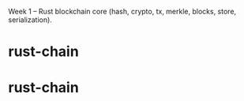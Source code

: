 Week 1 – Rust blockchain core (hash, crypto, tx, merkle, blocks, store, serialization).
# rust-chain
# rust-chain
